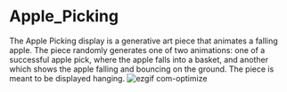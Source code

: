 # Apple_Picking
The Apple Picking display is a generative art piece that animates a falling apple. The piece randomly generates one of two animations: one of a successful apple pick, where the apple falls into a basket, and another which shows the apple falling and bouncing on the ground. The piece is meant to be displayed hanging. 
![ezgif com-optimize](https://github.com/user-attachments/assets/2d4fb6af-7487-42d9-9700-4058123eaa4c)
